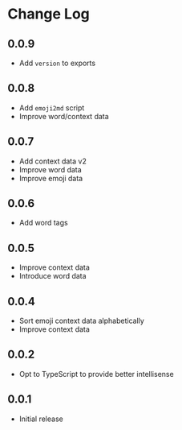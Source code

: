 # Change Log


## 0.0.9

- Add `version` to exports

## 0.0.8

- Add `emoji2md` script
- Improve word/context data

## 0.0.7

- Add context data v2
- Improve word data
- Improve emoji data

## 0.0.6

- Add word tags

## 0.0.5

- Improve context data
- Introduce word data

## 0.0.4

- Sort emoji context data alphabetically
- Improve context data

## 0.0.2

- Opt to TypeScript to provide better intellisense

## 0.0.1

- Initial release
